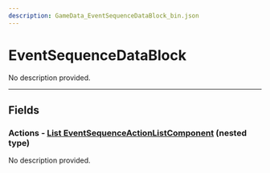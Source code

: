 ```yaml
---
description: GameData_EventSequenceDataBlock_bin.json
---
```


# EventSequenceDataBlock

No description provided.

***

## Fields

### Actions - [List EventSequenceActionListComponent](../../nested-types/eventsequenceactionlistcomponent.md) (nested type)

No description provided.
